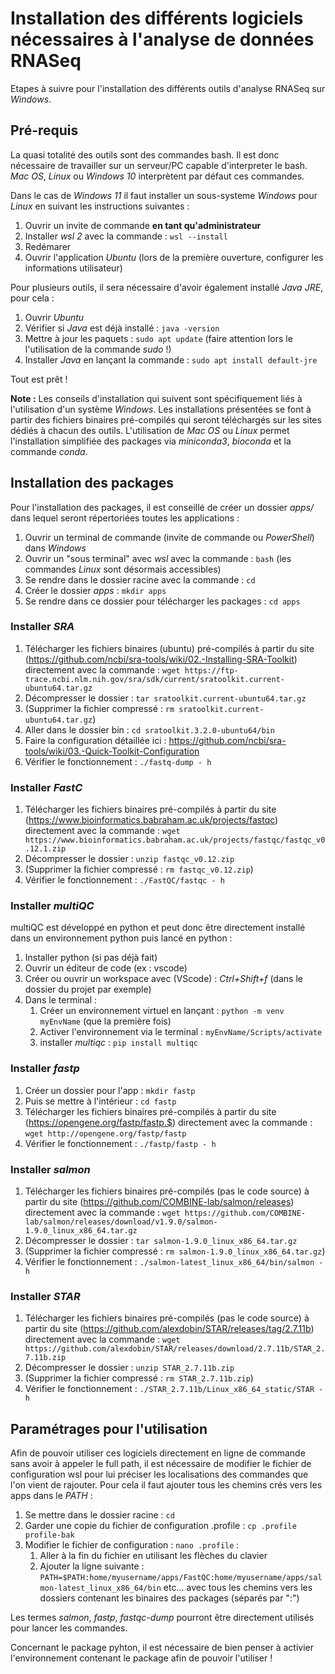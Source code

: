 # Installation des différents logiciels nécessaires à l'analyse de données RNASeq

Etapes à suivre pour l'installation des différents outils d'analyse RNASeq sur *Windows*.

## Pré-requis

La quasi totalité des outils sont des commandes bash. Il est donc nécessaire de travailler sur un serveur/PC capable d'interpreter le bash. *Mac OS*, *Linux* ou *Windows 10* interprètent par défaut ces commandes. 

Dans le cas de *Windows 11* il faut installer un sous-systeme *Windows* pour *Linux* en suivant les instructions suivantes :

1. Ouvrir un invite de commande **en tant qu'administrateur**
2. Installer *wsl 2* avec la commande : `wsl --install`
3. Redémarer 
4. Ouvrir l'application *Ubuntu* (lors de la première ouverture, configurer les informations utilisateur)

Pour plusieurs outils, il sera nécessaire d'avoir également installé *Java JRE*, pour cela :

1. Ouvrir *Ubuntu*
2. Vérifier si *Java* est déjà installé : `java -version`
3. Mettre à jour les paquets : `sudo apt update` (faire attention lors le l'utilisation de la commande *sudo* !)  
4. Installer *Java* en lançant la commande : `sudo apt install default-jre` 

Tout est prêt !

**Note :** Les conseils d'installation qui suivent sont spécifiquement liés à l'utilisation d'un système *Windows*. Les installations présentées se font à partir des fichiers binaires pré-compilés qui seront téléchargés sur les sites dédiés à chacun des outils.
L'utilisation de *Mac OS* ou *Linux* permet l'installation simplifiée des packages via *miniconda3*, *bioconda* et la commande *conda*.

## Installation des packages 

Pour l'installation des packages, il est conseillé de créer un dossier *apps/* dans lequel seront répertoriées toutes les applications :

1. Ouvrir un terminal de commande (invite de commande ou *PowerShell*) dans *Windows*
2. Ouvrir un "sous terminal" avec *wsl* avec la commande : `bash` (les commandes *Linux* sont désormais accessibles)
3. Se rendre dans le dossier racine avec la commande : `cd`
4. Créer le dossier *apps* : `mkdir apps`
5. Se rendre dans ce dossier pour télécharger les packages : `cd apps`

### Installer *SRA*

1. Télécharger les fichiers binaires (ubuntu) pré-compilés à partir du site (https://github.com/ncbi/sra-tools/wiki/02.-Installing-SRA-Toolkit) 
directement avec la commande : `wget https://ftp-trace.ncbi.nlm.nih.gov/sra/sdk/current/sratoolkit.current-ubuntu64.tar.gz` 
2. Décompresser le dossier : `tar sratoolkit.current-ubuntu64.tar.gz`
3. (Supprimer la fichier compressé : `rm sratoolkit.current-ubuntu64.tar.gz`) 
4. Aller dans le dossier bin : `cd sratoolkit.3.2.0-ubuntu64/bin`
5. Faire la configuration détaillée ici : https://github.com/ncbi/sra-tools/wiki/03.-Quick-Toolkit-Configuration
4. Vérifier le fonctionnement : `./fastq-dump - h`

### Installer *FastC*

1. Télécharger les fichiers binaires pré-compilés à partir du site (https://www.bioinformatics.babraham.ac.uk/projects/fastqc) 
directement avec la commande : `wget https://www.bioinformatics.babraham.ac.uk/projects/fastqc/fastqc_v0.12.1.zip` 
2. Décompresser le dossier : `unzip fastqc_v0.12.zip`
3. (Supprimer la fichier compressé : `rm fastqc_v0.12.zip`) 
4. Vérifier le fonctionnement : `./FastQC/fastqc - h`

### Installer *multiQC* 

multiQC est développé en python et peut donc être directement installé dans un environnement python puis lancé en python :

1. Installer python (si pas déjà fait)
2. Ouvrir un éditeur de code (ex : vscode)
3. Créer ou ouvrir un workspace avec (VScode) : *Ctrl+Shift+f* (dans le dossier du projet par exemple)
4. Dans le terminal : 
    1. Créer un environnement virtuel en lançant : `python -m venv myEnvName` (que la première fois)
    2. Activer l'environnement via le terminal : `myEnvName/Scripts/activate`
    3. installer *multiqc* : `pip install multiqc`  

### Installer *fastp* 

1. Créer un dossier pour l'app : `mkdir fastp` 
2. Puis se mettre à l'intérieur : `cd fastp` 
3. Télécharger les fichiers binaires pré-compilés à partir du site (https://opengene.org/fastp/fastp.$) 
directement avec la commande : `wget http://opengene.org/fastp/fastp` 
4. Vérifier le fonctionnement : `./fastp/fastp - h`

### Installer *salmon* 

1. Télécharger les fichiers binaires pré-compilés (pas le code source) à partir du site (https://github.com/COMBINE-lab/salmon/releases) 
directement avec la commande : `wget https://github.com/COMBINE-lab/salmon/releases/download/v1.9.0/salmon-1.9.0_linux_x86_64.tar.gz` 
2. Décompresser le dossier : `tar salmon-1.9.0_linux_x86_64.tar.gz`
3. (Supprimer la fichier compressé : `rm salmon-1.9.0_linux_x86_64.tar.gz`) 
4. Vérifier le fonctionnement : `./salmon-latest_linux_x86_64/bin/salmon - h`

### Installer *STAR* 

1. Télécharger les fichiers binaires pré-compilés (pas le code source) à partir du site (https://github.com/alexdobin/STAR/releases/tag/2.7.11b) 
directement avec la commande : `wget https://github.com/alexdobin/STAR/releases/download/2.7.11b/STAR_2.7.11b.zip` 
2. Décompresser le dossier : `unzip STAR_2.7.11b.zip`
3. (Supprimer la fichier compressé : `rm STAR_2.7.11b.zip`) 
4. Vérifier le fonctionnement : `./STAR_2.7.11b/Linux_x86_64_static/STAR - h`

## Paramétrages pour l'utilisation 

Afin de pouvoir utiliser ces logiciels directement en ligne de commande sans avoir à appeler le full path, il est nécessaire de modifier le fichier de configuration wsl pour lui préciser les localisations des commandes que l'on vient de rajouter.
Pour cela il faut ajouter tous les chemins crés vers les apps dans le *PATH* : 

1. Se mettre dans le dossier racine : `cd`
2. Garder une copie du fichier de configuration .profile : `cp .profile profile-bak`
3. Modifier le fichier de configuration : `nano .profile` :
    1. Aller à la fin du fichier en utilisant les flèches du clavier
    2. Ajouter la ligne suivante : `PATH=$PATH:home/myusername/apps/FastQC:home/myusername/apps/salmon-latest_linux_x86_64/bin` etc... avec tous les chemins vers les dossiers contenant les binaires des packages (séparés par ":")

Les termes *salmon*, *fastp*, *fastqc-dump* pourront être directement utilisés pour lancer les commandes.

Concernant le package pyhton, il est nécessaire de bien penser à activier l'environnement contenant le package afin de pouvoir l'utiliser ! 